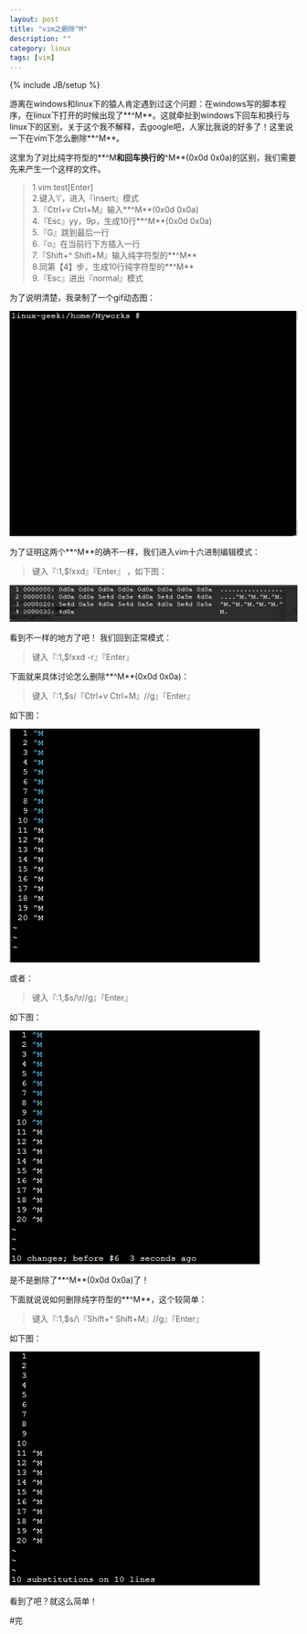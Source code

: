 ```yaml
---
layout: post
title: "vim之删除^M"
description: ""
category: linux
tags: [vim]
---
```

{% include JB/setup %}  

游离在windows和linux下的猿人肯定遇到过这个问题：在windows写的脚本程序，在linux下打开的时候出现了**^M**。这就牵扯到windows下回车和换行与linux下的区别，关于这个我不解释，去google吧，人家比我说的好多了！这里说一下在vim下怎么删除**^M**。  

这里为了对比纯字符型的**^M**和回车换行的**^M**(0x0d 0x0a)的区别，我们需要先来产生一个这样的文件。

>1.vim test[Enter]  
>2.键入‘i’，进入『insert』模式  
>3.『Ctrl+v Ctrl+M』输入**^M**(0x0d 0x0a)  
>4.『Esc』yy，9p，生成10行**^M**(0x0d 0x0a)  
>5.『G』跳到最后一行  
>6.『o』在当前行下方插入一行  
>7.『Shift+^ Shift+M』输入纯字符型的**^M**  
>8.同第【4】步，生成10行纯字符型的**^M**  
>9.『Esc』进出『normal』模式  

为了说明清楚，我录制了一个gif动态图：  

![vim-ctrl3](https://github.com/zhuqingcode/zhuqingcode.github.com/blob/master/images/vim-ctrl-m3.gif?raw=true)   

为了证明这两个**^M**的确不一样，我们进入vim十六进制编辑模式：  

>键入『:1,$!xxd』『Enter』  ，如下图：  

![vim-ctrl1](/images/vim-ctrl1.png) 

看到不一样的地方了吧！  我们回到正常模式：  

>键入『:1,$!xxd -r』『Enter』

下面就来具体讨论怎么删除**^M**(0x0d 0x0a)：  

>键入『:1,$s/『Ctrl+v Ctrl+M』//g』『Enter』  

如下图：  

![vim-ctrl-m0](https://github.com/zhuqingcode/zhuqingcode.github.com/blob/master/images/vim-ctrl-m0.gif?raw=true)  

或者：  

>键入『:1,$s/\r//g』『Enter』   

如下图：  

![vim-ctrl-m1](https://github.com/zhuqingcode/zhuqingcode.github.com/blob/master/images/vim-ctrl-m1.gif?raw=true)   

是不是删除了**^M**(0x0d 0x0a)了！  

下面就说说如何删除纯字符型的**^M**，这个较简单：  

>键入『:1,$s/\『Shift+^ Shift+M』//g』『Enter』   

如下图：  

![vim-ctrl-m2](https://github.com/zhuqingcode/zhuqingcode.github.com/blob/master/images/vim-ctrl-m2.gif?raw=true)  

看到了吧？就这么简单！  

#完 




